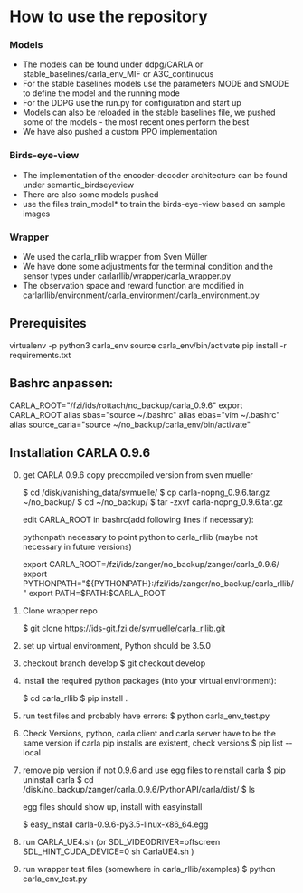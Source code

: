 # How to use the repository
### Models
- The models can be found under ddpg/CARLA or stable_baselines/carla_env_MIF or A3C_continuous
- For the stable baselines models use the parameters MODE and SMODE to define the model and the running mode
- For the DDPG use the run.py for configuration and start up
- Models can also be reloaded in the stable baselines file, we pushed some of the models - the most recent ones perform the best
- We have also pushed a custom PPO implementation

### Birds-eye-view
- The implementation of the encoder-decoder architecture can be found under semantic_birdseyeview
- There are also some models pushed
- use the files train_model* to train the birds-eye-view based on sample images

### Wrapper
- We used the carla_rllib wrapper from Sven Müller
- We have done some adjustments for the terminal condition and the sensor types under carlarllib/wrapper/carla_wrapper.py
- The observation space and reward function are modified in carlarllib/environment/carla_environment/carla_environment.py







## Prerequisites
virtualenv -p python3 carla_env
source carla_env/bin/activate
pip install -r requirements.txt

## Bashrc anpassen:
CARLA_ROOT="/fzi/ids/rottach/no_backup/carla_0.9.6"
export CARLA_ROOT
alias sbas="source ~/.bashrc"
alias ebas="vim ~/.bashrc"
alias source_carla="source ~/no_backup/carla_env/bin/activate"

## Installation CARLA 0.9.6 
0. get CARLA 0.9.6
	copy precompiled version from sven mueller
	
	$ cd /disk/vanishing_data/svmuelle/
	$ cp carla-nopng_0.9.6.tar.gz ~/no_backup/
	$ cd ~/no_backup/
	$ tar -zxvf carla-nopng_0.9.6.tar.gz
	
	edit CARLA_ROOT in bashrc(add following lines if necessary):

	pythonpath necessary to point python to carla_rllib (maybe not necessary in future versions)

	export CARLA_ROOT=/fzi/ids/zanger/no_backup/zanger/carla_0.9.6/
	export PYTHONPATH="${PYTHONPATH}:/fzi/ids/zanger/no_backup/carla_rllib/"
	export PATH=$PATH:$CARLA_ROOT

1. Clone wrapper repo

	$ git clone https://ids-git.fzi.de/svmuelle/carla_rllib.git
2. set up virtual environment, Python should be 3.5.0
3. checkout branch develop
	$ git checkout develop
4. Install the required python packages (into your virtual environment):

	$ cd carla_rllib
	$ pip install .
5. run test files and probably have errors:
	$ python carla_env_test.py
6. Check Versions, python, carla client and carla server have to be the same version
	if carla pip installs are existent, check versions
	$ pip list --local
7. remove pip version if not 0.9.6 and use egg files to reinstall carla 
	$ pip uninstall carla
	$ cd /disk/no_backup/zanger/carla_0.9.6/PythonAPI/carla/dist/
	$ ls
	
	egg files should show up, install with easyinstall
		
	$ easy_install carla-0.9.6-py3.5-linux-x86_64.egg
8. run CARLA_UE4.sh (or SDL_VIDEODRIVER=offscreen SDL_HINT_CUDA_DEVICE=0 sh CarlaUE4.sh )
9. run wrapper test files (somewhere in carla_rllib/examples)
	$ python carla_env_test.py 